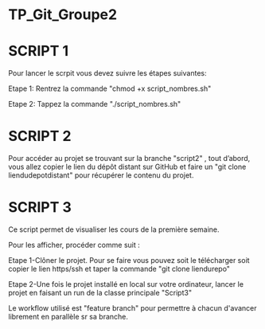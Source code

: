 # TP_Git_Groupe2
#

#
 

# SCRIPT 1

Pour lancer le scrpit vous devez suivre les étapes suivantes:

Etape 1: Rentrez la commande "chmod +x script_nombres.sh"

Etape 2: Tappez la commande "./script_nombres.sh"

# SCRIPT 2

Pour accéder au projet se trouvant sur la branche "script2" , tout d’abord, vous allez copier le lien du dépôt distant sur GitHub 
et faire un "git clone liendudepotdistant" pour récupérer le contenu du projet.


# SCRIPT 3

Ce script permet de visualiser les cours de la première semaine.
 
 Pour les afficher, procéder comme suit : 

  Etape 1-Clôner le projet. Pour se faire vous pouvez soit le télécharger soit copier le lien https/ssh et taper la commande "git clone liendurepo"

  Etape 2-Une fois le projet installé en local sur votre ordinateur, lancer le projet en faisant un run de la classe principale "Script3"
  
  
  Le workflow utilisé est "feature branch" pour permettre à chacun d'avancer librement en parallèle sr sa branche.
